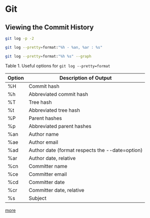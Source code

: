 # Git

## Viewing the Commit History

```bash
git log -p -2

git log --pretty=format:"%h - %an, %ar : %s"

git log --pretty=format:"%h %s" --graph
```

Table 1. Useful options for `git log --pretty=format`

Option  | Description of Output
------- | ----------------------
%H | Commit hash
%h | Abbreviated commit hash
%T | Tree hash
%t | Abbreviated tree hash
%P | Parent hashes
%p | Abbreviated parent hashes
%an| Author name
%ae| Author email
%ad| Author date (format respects the --date=option)
%ar| Author date, relative
%cn| Committer name
%ce| Committer email
%cd| Committer date
%cr| Committer date, relative
%s | Subject

[more](https://git-scm.com/book/en/v2/Git-Basics-Viewing-the-Commit-History)